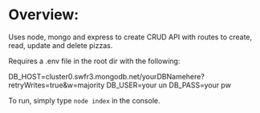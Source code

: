 # Overview:

Uses node, mongo and express to create CRUD API with routes
to create, read, update and delete pizzas.

Requires a .env file in the root dir with the following:

DB_HOST=cluster0.swfr3.mongodb.net/yourDBNamehere?retryWrites=true&w=majority
DB_USER=your un
DB_PASS=your pw

To run, simply type `node index` in the console.

